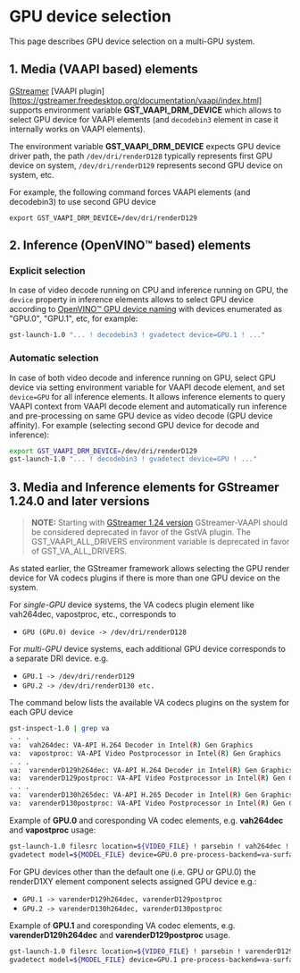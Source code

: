 # GPU device selection

This page describes GPU device selection on a multi-GPU system.

## 1. Media (VAAPI based) elements

[GStreamer](https://github.com/GStreamer/gstreamer-vaapi)
[VAAPI plugin][https://gstreamer.freedesktop.org/documentation/vaapi/index.html]
supports environment variable **GST_VAAPI_DRM_DEVICE** which allows to
select GPU device for VAAPI elements (and `decodebin3` element in case
it internally works on VAAPI elements).

The environment variable **GST_VAAPI_DRM_DEVICE** expects GPU device
driver path, the path `/dev/dri/renderD128` typically represents first
GPU device on system, `/dev/dri/renderD129` represents second GPU device
on system, etc.

For example, the following command forces VAAPI elements (and
decodebin3) to use second GPU device

``` none
export GST_VAAPI_DRM_DEVICE=/dev/dri/renderD129
```

## 2. Inference (OpenVINO™ based) elements

### Explicit selection

In case of video decode running on CPU and inference running on GPU, the
`device` property in inference elements allows to select GPU device
according to
[OpenVINO™ GPU device naming](https://docs.openvino.ai/2024/openvino-workflow/running-inference/inference-devices-and-modes/gpu-device.html#device-naming-convention)
with devices enumerated as \"GPU.0\", \"GPU.1\", etc, for example:

```bash
gst-launch-1.0 "... ! decodebin3 ! gvadetect device=GPU.1 ! ..."
```

### Automatic selection

In case of both video decode and inference running on GPU, select GPU
device via setting environment variable for VAAPI decode element, and
set `device=GPU` for all inference elements. It allows inference
elements to query VAAPI context from VAAPI decode element and
automatically run inference and pre-processing on same GPU device as
video decode (GPU device affinity). For example (selecting second GPU
device for decode and inference):

```bash
export GST_VAAPI_DRM_DEVICE=/dev/dri/renderD129
gst-launch-1.0 "... ! decodebin3 ! gvadetect device=GPU ! ..."
```

## 3. Media and Inference elements for GStreamer 1.24.0 and later versions

> **NOTE:** Starting with [GStreamer 1.24
> version](https://gstreamer.freedesktop.org/releases/1.24/)
> GStreamer-VAAPI should be considered deprecated in favor of the GstVA
> plugin. The GST_VAAPI_ALL_DRIVERS environment variable is deprecated in favor of
>GST_VA_ALL_DRIVERS.

As stated earlier, the GStreamer framework allows selecting the GPU
render device for VA codecs plugins if there is more than one GPU device
on the system.

For *single-GPU* device systems, the VA codecs plugin element like
vah264dec, vapostproc, etc., corresponds to

- `GPU (GPU.0) device -> /dev/dri/renderD128`

For *multi-GPU* device systems, each additional GPU device corresponds
to a separate DRI device. e.g.

- `GPU.1 -> /dev/dri/renderD129`
- `GPU.2 -> /dev/dri/renderD130 etc.`

The command below lists the available VA codecs plugins on the system
for each GPU device

```bash
gst-inspect-1.0 | grep va
. . .
va:  vah264dec: VA-API H.264 Decoder in Intel(R) Gen Graphics
va:  vapostproc: VA-API Video Postprocessor in Intel(R) Gen Graphics
. . .
va:  varenderD129h264dec: VA-API H.264 Decoder in Intel(R) Gen Graphics in renderD129
va:  varenderD129postproc: VA-API Video Postprocessor in Intel(R) Gen Graphics in renderD129
. . .
va:  varenderD130h265dec: VA-API H.265 Decoder in Intel(R) Gen Graphics in renderD130
va:  varenderD130postproc: VA-API Video Postprocessor in Intel(R) Gen Graphics in renderD130
```

Example of **GPU.0** and coresponding VA codec elements, e.g.
**vah264dec** and **vapostproc** usage:

```bash
gst-launch-1.0 filesrc location=${VIDEO_FILE} ! parsebin ! vah264dec ! vapostproc ! "video/x-raw(memory:VAMemory)" ! \
gvadetect model=${MODEL_FILE} device=GPU.0 pre-process-backend=va-surface-sharing batch_size=8 ! queue ! gvafpscounter ! fakesink
```

For GPU devices other than the default one (i.e. GPU or GPU.0) the
renderD1XY element component selects assigned GPU device e.g.:

- `GPU.1 -> varenderD129h264dec, varenderD129postproc`
- `GPU.2 -> varenderD130h264dec, varenderD130postproc`

Example of **GPU.1** and coresponding VA codec elements, e.g.
**varenderD129h264dec** and **varenderD129postproc** usage.

```bash
gst-launch-1.0 filesrc location=${VIDEO_FILE} ! parsebin ! varenderD129h264dec ! varenderD129postproc ! "video/x-raw(memory:VAMemory)" ! \
gvadetect model=${MODEL_FILE} device=GPU.1 pre-process-backend=va-surface-sharing batch_size=8 ! queue ! gvafpscounter ! fakesink
```
